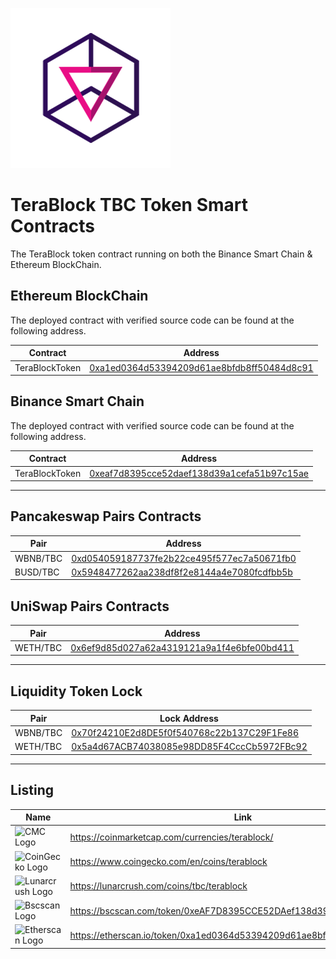 ![TBC Logo](/logo/dex-logo.png)

# TeraBlock TBC Token Smart Contracts

The TeraBlock token contract running on both the Binance Smart Chain & Ethereum BlockChain.


## Ethereum BlockChain
The deployed contract with verified source code can be found at the following address.

Contract | Address
---|---
TeraBlockToken | [0xa1ed0364d53394209d61ae8bfdb8ff50484d8c91](https://etherscan.io/token/0xa1ed0364d53394209d61ae8bfdb8ff50484d8c91)


## Binance Smart Chain

The deployed contract with verified source code can be found at the following address.

Contract | Address
---|---
TeraBlockToken | [0xeaf7d8395cce52daef138d39a1cefa51b97c15ae](https://bscscan.com/token/0xeaf7d8395cce52daef138d39a1cefa51b97c15ae)

---

## Pancakeswap Pairs Contracts 

Pair | Address
---|---
WBNB/TBC | [0xd054059187737fe2b22ce495f577ec7a50671fb0](https://bscscan.com/address/0xd054059187737fe2b22ce495f577ec7a50671fb0) | [Trade](https://exchange.pancakeswap.finance/#/swap?inputCurrency=0xbb4CdB9CBd36B01bD1cBaEBF2De08d9173bc095c&outputCurrency=0xeAF7D8395CCE52DAef138d39a1CEfA51b97C15aE)
BUSD/TBC | [0x5948477262aa238df8f2e8144a4e7080fcdfbb5b](https://bscscan.com/address/0x5948477262aa238df8f2e8144a4e7080fcdfbb5b) | [Trade](https://exchange.pancakeswap.finance/#/swap?inputCurrency=0xe9e7CEA3DedcA5984780Bafc599bD69ADd087D56&outputCurrency=0xeAF7D8395CCE52DAef138d39a1CEfA51b97C15aE)


## UniSwap Pairs Contracts 

Pair | Address
---|---
WETH/TBC | [0x6ef9d85d027a62a4319121a9a1f4e6bfe00bd411](https://etherscan.io/address/0x6ef9d85d027a62a4319121a9a1f4e6bfe00bd411)

---

## Liquidity Token Lock

Pair | Lock Address
---|---
WBNB/TBC | [0x70f24210E2d8DE5f0f540768c22b137C29F1Fe86](https://dxsale.app/app/pages/dxlockview?id=0&add=0x70f24210E2d8DE5f0f540768c22b137C29F1Fe86&type=lplock&chain=BSC) 
WETH/TBC | [0x5a4d67ACB74038085e98DD85F4CccCb5972FBc92](https://dxsale.app/app/pages/dxlockview?id=0&add=0x5a4d67ACB74038085e98DD85F4CccCb5972FBc92&type=lplock&chain=ETH)

---

## Listing

Name | Link
---|---
![CMC Logo](https://terablock.ai/img/cmc_ico.png) | https://coinmarketcap.com/currencies/terablock/
![CoinGecko Logo](https://terablock.ai/img/coingecko_ico.png) | https://www.coingecko.com/en/coins/terablock
![Lunarcrush Logo](https://terablock.ai/img/lunar_ico.png) | https://lunarcrush.com/coins/tbc/terablock
![Bscscan Logo](https://terablock.ai/img/bscscan_ico.png) | https://bscscan.com/token/0xeAF7D8395CCE52DAef138d39a1CEfA51b97C15aE
![Etherscan Logo](https://terablock.ai/img/etherscan_ico.png) | https://etherscan.io/token/0xa1ed0364d53394209d61ae8bfdb8ff50484d8c91

